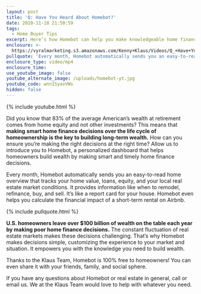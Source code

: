 ```yaml
---
layout: post
title: 'Q: Have You Heard About Homebot?'
date: 2020-11-18 21:50:59
tags:
  - Home Buyer Tips
excerpt: Here’s how Homebot can help you make knowledgeable home finance decisions.
enclosure: >-
  https://vyralmarketing.s3.amazonaws.com/Kenny+Klaus/Videos/Q_+Have+You+Heard+About+Homebot_.mp4
pullquote: 'Every month, Homebot automatically sends you an easy-to-read home overview.'
enclosure_type: video/mp4
enclosure_time:
use_youtube_image: false
youtube_alternate_image: /uploads/homebot-yt.jpg
youtube_code: wnn1SyavVWs
hidden: false
---
```


{% include youtube.html %}

Did you know that 83% of the average American’s wealth at retirement comes from home equity and not other investments? This means that **making** **smart home finance decisions over the life cycle of homeownership is the key to building long-term wealth.** How can you ensure you’re making the right decisions at the right time? Allow us to introduce you to Homebot, a personalized dashboard that helps homeowners build wealth by making smart and timely home finance decisions.&nbsp;

Every month, Homebot automatically sends you an easy-to-read home overview that tracks your home value, loans, equity, and your local real estate market conditions. It provides information like when to remodel, refinance, buy, and sell. It’s like a report card for your house. Homebot even helps you calculate the financial impact of a short-term rental on Airbnb.&nbsp;

{% include pullquote.html %}

**U.S. homeowners leave over $100 billion of wealth on the table each year by making poor home finance decisions.** The constant fluctuation of real estate markets makes these decisions challenging. That’s why Homebot makes decisions simple, customizing the experience to your market and situation. It empowers you with the knowledge you need to build wealth.&nbsp;

Thanks to the Klaus Team, Homebot is 100% free to homeowners\! You can even share it with your friends, family, and social sphere.&nbsp;

If you have any questions about Homebot or real estate in general, call or email us. We at the Klaus Team would love to help with whatever you need.